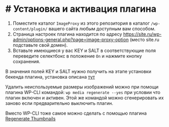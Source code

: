 # # Установка и активация плагина

1. Поместите каталог `ImageProxy` из этого репозитория в каталог `/wp-content/plugin/` вашего сайта любым доступным вам способом.
2. Страница настроек плагина находится по адресу https://site.ru/wp-admin/options-general.php?page=image-proxy-option (место site.ru подставьте свой домен).
3. Вставьте имеющиеся у вас KEY и SALT в соответствующие поля переведите селектбокс в положение `On` и  нажмите кнопку сохранения.

В значения полей KEY и SALT нужно получить на этапе установки бекенда плагина, установка описана [тут](https://github.com/petrozavodsky/ImageProxy-config/blob/master/README.md)

Удалить неиспользуемые размеры изображений можно при помощи плагина WP-CLI командой: `wp media regenerate --yes` при условии что плагин включен и активен. Этой же командой можно сгенерировать их заново если предварительно выключить плагин.

Вместо WP-CLI тоже самое можно сделать с помощью плагина [Regenerate Thumbnails](https://wordpress.org/plugins/regenerate-thumbnails/)
